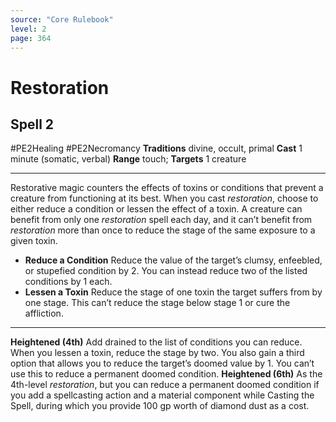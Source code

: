 ```yaml
---
source: "Core Rulebook"
level: 2
page: 364
---
```


# Restoration
## Spell 2
#PE2Healing #PE2Necromancy 
**Traditions** divine, occult, primal
**Cast** 1 minute (somatic, verbal)
**Range** touch; **Targets** 1 creature

-----
Restorative magic counters the effects of toxins or conditions that prevent a creature from functioning at its best. When you cast *restoration*, choose to either reduce a condition or lessen the effect of a toxin. A creature can benefit from only one *restoration* spell each day, and it can’t benefit from *restoration* more than once to reduce the stage of the same exposure to a given toxin.
- **Reduce a Condition** Reduce the value of the target’s clumsy, enfeebled, or stupefied condition by 2. You can instead reduce two of the listed conditions by 1 each.
- **Lessen a Toxin** Reduce the stage of one toxin the target suffers from by one stage. This can’t reduce the stage below stage 1 or cure the affliction.

---
**Heightened (4th)** Add drained to the list of conditions you can reduce. When you lessen a toxin, reduce the stage by two. You also gain a third option that allows you to reduce the target’s doomed value by 1. You can’t use this to reduce a permanent doomed condition.
**Heightened (6th)** As the 4th-level *restoration*, but you can reduce a permanent doomed condition if you add a spellcasting action and a material component while Casting the Spell, during which you provide 100 gp worth of diamond dust as a cost.